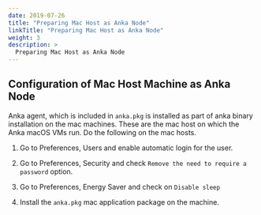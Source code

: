 ```yaml
---
date: 2019-07-26
title: "Preparing Mac Host as Anka Node"
linkTitle: "Preparing Mac Host as Anka Node"
weight: 3
description: >
  Preparing Mac Host as Anka Node
---
```

[//]: # (TODO: split this into files)


## Configuration of Mac Host Machine as Anka Node

Anka agent, which is included in `anka.pkg` is installed as part of anka binary installation on the mac machines. These are the mac host on which the Anka macOS VMs run. Do the following on the mac hosts.

1. Go to Preferences, Users and enable automatic login for the user.

2. Go to Preferences, Security and check `Remove the need to require a password` option.

3. Go to Preferences, Energy Saver and check on `Disable sleep`

4. Install the `anka.pkg` mac application package on the machine.


